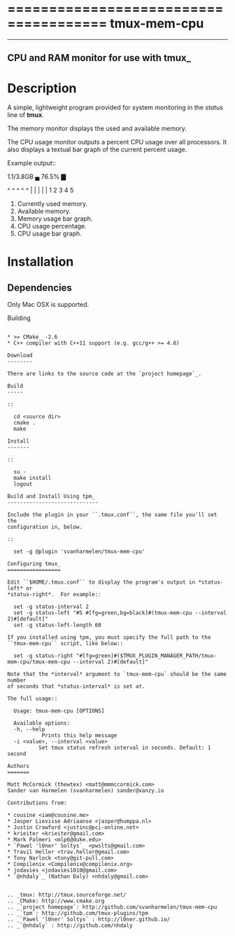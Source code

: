 ======================================
            tmux-mem-cpu
======================================
--------------------------------------
CPU and RAM monitor for use with tmux_
--------------------------------------

Description
===========

A simple, lightweight program provided for system monitoring in the *status*
line of **tmux**.

The memory monitor displays the used and available memory.

The CPU usage monitor outputs a percent CPU usage over all processors. It also
displays a textual bar graph of the current percent usage.

Example output::

  1.1/3.8GB ▄  76.5% ▇

   ^    ^   ^    ^   ^
   |    |   |    |   |
   1    2   3    4   5

1. Currently used memory.
2. Available memory.
3. Memory usage bar graph.
4. CPU usage percentage.
5. CPU usage bar graph.

Installation
============

Dependencies
------------

Only Mac OSX is supported.

Building
~~~~~~~~

* >= CMake_ -2.6
* C++ compiler with C++11 support (e.g. gcc/g++ >= 4.6)

Download
--------

There are links to the source code at the `project homepage`_.

Build
-----

::

  cd <source dir>
  cmake .
  make

Install
-------

::

  su -
  make install
  logout

Build and Install Using tpm_
-----------------------------

Include the plugin in your ``.tmux.conf``, the same file you'll set the
configuration in, below.

::

  set -g @plugin 'svanharmelen/tmux-mem-cpu'

Configuring tmux_
=================

Edit ``$HOME/.tmux.conf`` to display the program's output in *status-left* or
*status-right*.  For example::

  set -g status-interval 2
  set -g status-left "#S #[fg=green,bg=black]#(tmux-mem-cpu --interval 2)#[default]"
  set -g status-left-length 60

If you installed using tpm, you must specify the full path to the
``tmux-mem-cpu`` script, like below::

  set -g status-right "#[fg=green]#($TMUX_PLUGIN_MANAGER_PATH/tmux-mem-cpu/tmux-mem-cpu --interval 2)#[default]"

Note that the *interval* argument to `tmux-mem-cpu` should be the same number
of seconds that *status-interval* is set at.

The full usage::

  Usage: tmux-mem-cpu [OPTIONS]

  Available options:
  -h, --help
           Prints this help message
  -i <value>, --interval <value>
          Set tmux status refresh interval in seconds. Default: 1 second

Authors
=======

Matt McCormick (thewtex) <matt@mmmccormick.com>
Sander van Harmelen (svanharmelen) sander@xanzy.io

Contributions from:

* cousine <iam@cousine.me>
* Jasper Lievisse Adriaanse <jasper@humppa.nl>
* Justin Crawford <justinc@pci-online.net>
* krieiter <krieiter@gmail.com>
* Mark Palmeri <mlp6@duke.edu>
* `Pawel 'l0ner' Soltys`_ <pwslts@gmail.com>
* Travil Heller <trav.heller@gmail.com>
* Tony Narlock <tony@git-pull.com>
* Compilenix <Compilenix@compilenix.org>
* jodavies <jodavies1010@gmail.com>
* `@nhdaly`_ (Nathan Daly) <nhdaly@gmail.com>


.. _tmux: http://tmux.sourceforge.net/
.. _CMake: http://www.cmake.org
.. _`project homepage`: http://github.com/svanharmelen/tmux-mem-cpu
.. _`tpm`: http://github.com/tmux-plugins/tpm
.. _`Pawel 'l0ner' Soltys` : http://l0ner.github.io/
.. _`@nhdaly` : http://github.com/nhdaly

